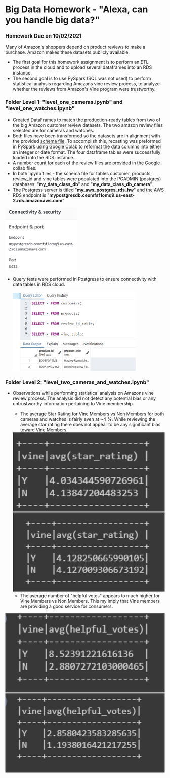 

# Big Data Homework - "Alexa, can you handle big data?"

### Homework Due on 10/02/2021

Many of Amazon's shoppers depend on product reviews to make a purchase. Amazon makes these datasets publicly available.  

* The first goal for this homework assignment is to perform an ETL process in the cloud and to upload several dataframes into an RDS instance.
* The second goal is to use PySpark (SQL was not used) to perform statistical analysis regarding Amazons vine review process, to analyze whether the reviews from Amazon's Vine program were trustworthy.  



### Folder Level 1: "level_one_cameras.ipynb" and  "level_one_watches.ipynb"

- Created DataFrames to match the production-ready tables from two of the big Amazon customer review datasets.  The two amazon review files selected are for cameras and watches.   
- Both files have been transformed so the datasets are in alignment with the provided [schema file](../Resources/schema.sql).  To accomplish this, recasting was preformed in PySpark using Google Colab to reformat the data columns into either an integer or date format.  The four dataframe tables were successfully loaded into the RDS instance.  
- A number count for each of the review files are provided in the Google collab files. 
- In both .ipynb files - the schema file for tables customer, products, review_id and vine tables were populated into the PGADMIN (postgres) databases:  "**my_data_class_db**" and "**my_data_class_db_camera**".   
- The Postgress server is titled "**my_aws_postgres_rds_hw**" and the AWS RDS endpoint is "**mypostgresdb.ceomfsf1omq9.us-east-2.rds.amazonaws.com**"

<img src="images/rds_endpoint.PNG" height="250" style="zoom: 80%;" >

* Query tests were performed in Postgress to ensure connectivity with data tables in RDS cloud.  

  <img src="images/postgress_test_queries.PNG" height="250">

### Folder Level 2:  "level_two_cameras_and_watches.ipynb"

* Observations while performing statistical analysis on Amazons vine review process.   The analysis did not detect any potential bias or any untrustworthy information pertaining to Vine membership.    
  * The average Star Rating for Vine Members vs Non Members for both cameras and watches is fairly even at ~4 %.   While reviewing the average star rating there does not appear to be any significant bias toward Vine Members. 

  <img src="images/vine_watches.PNG" height="250">

  <img src="images/vine_cameras.PNG" height="250">

  

  * The average number of "helpful votes" appears to much higher for Vine Members vs Non Members.  This my imply that Vine members are providing a good service for consumers.     

<img src="images/helpful_cameras.PNG" height="250">

<img src="images/helpful_watches.PNG" height="250">
